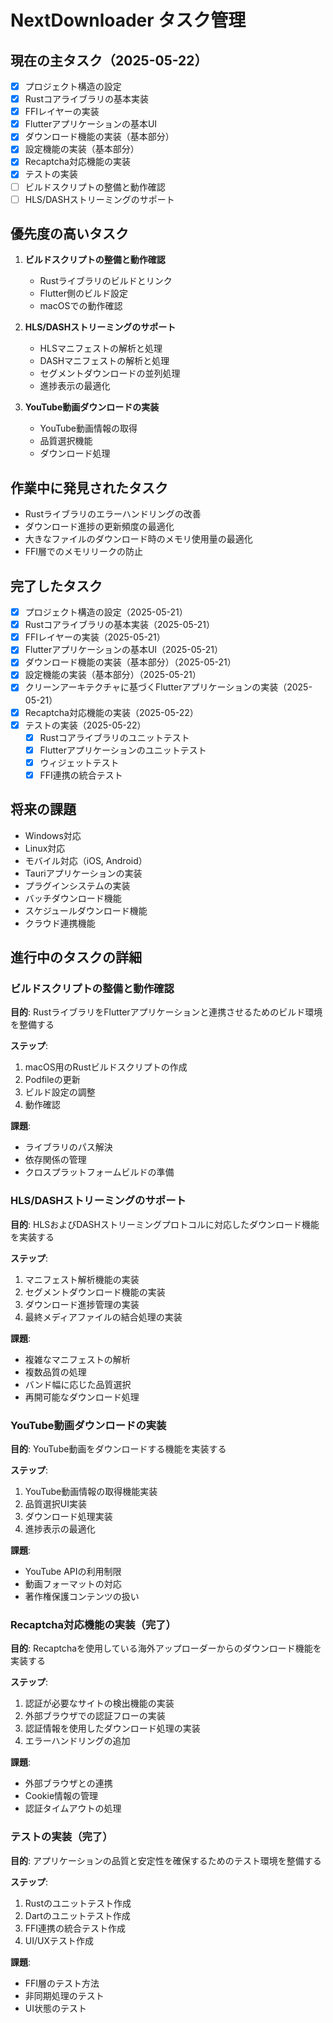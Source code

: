 # NextDownloader タスク管理

## 現在の主タスク（2025-05-22）

- [x] プロジェクト構造の設定
- [x] Rustコアライブラリの基本実装
- [x] FFIレイヤーの実装
- [x] Flutterアプリケーションの基本UI
- [x] ダウンロード機能の実装（基本部分）
- [x] 設定機能の実装（基本部分）
- [x] Recaptcha対応機能の実装
- [x] テストの実装
- [ ] ビルドスクリプトの整備と動作確認
- [ ] HLS/DASHストリーミングのサポート

## 優先度の高いタスク

1. **ビルドスクリプトの整備と動作確認**
   - Rustライブラリのビルドとリンク
   - Flutter側のビルド設定
   - macOSでの動作確認

2. **HLS/DASHストリーミングのサポート**
   - HLSマニフェストの解析と処理
   - DASHマニフェストの解析と処理
   - セグメントダウンロードの並列処理
   - 進捗表示の最適化

3. **YouTube動画ダウンロードの実装**
   - YouTube動画情報の取得
   - 品質選択機能
   - ダウンロード処理

## 作業中に発見されたタスク

- Rustライブラリのエラーハンドリングの改善
- ダウンロード進捗の更新頻度の最適化
- 大きなファイルのダウンロード時のメモリ使用量の最適化
- FFI層でのメモリリークの防止

## 完了したタスク

- [x] プロジェクト構造の設定（2025-05-21）
- [x] Rustコアライブラリの基本実装（2025-05-21）
- [x] FFIレイヤーの実装（2025-05-21）
- [x] Flutterアプリケーションの基本UI（2025-05-21）
- [x] ダウンロード機能の実装（基本部分）（2025-05-21）
- [x] 設定機能の実装（基本部分）（2025-05-21）
- [x] クリーンアーキテクチャに基づくFlutterアプリケーションの実装（2025-05-21）
- [x] Recaptcha対応機能の実装（2025-05-22）
- [x] テストの実装（2025-05-22）
  - [x] Rustコアライブラリのユニットテスト
  - [x] Flutterアプリケーションのユニットテスト
  - [x] ウィジェットテスト
  - [x] FFI連携の統合テスト

## 将来の課題

- Windows対応
- Linux対応
- モバイル対応（iOS, Android）
- Tauriアプリケーションの実装
- プラグインシステムの実装
- バッチダウンロード機能
- スケジュールダウンロード機能
- クラウド連携機能

## 進行中のタスクの詳細

### ビルドスクリプトの整備と動作確認

**目的**: RustライブラリをFlutterアプリケーションと連携させるためのビルド環境を整備する

**ステップ**:
1. macOS用のRustビルドスクリプトの作成
2. Podfileの更新
3. ビルド設定の調整
4. 動作確認

**課題**:
- ライブラリのパス解決
- 依存関係の管理
- クロスプラットフォームビルドの準備

### HLS/DASHストリーミングのサポート

**目的**: HLSおよびDASHストリーミングプロトコルに対応したダウンロード機能を実装する

**ステップ**:
1. マニフェスト解析機能の実装
2. セグメントダウンロード機能の実装
3. ダウンロード進捗管理の実装
4. 最終メディアファイルの結合処理の実装

**課題**:
- 複雑なマニフェストの解析
- 複数品質の処理
- バンド幅に応じた品質選択
- 再開可能なダウンロード処理

### YouTube動画ダウンロードの実装

**目的**: YouTube動画をダウンロードする機能を実装する

**ステップ**:
1. YouTube動画情報の取得機能実装
2. 品質選択UI実装
3. ダウンロード処理実装
4. 進捗表示の最適化

**課題**:
- YouTube APIの利用制限
- 動画フォーマットの対応
- 著作権保護コンテンツの扱い

### Recaptcha対応機能の実装（完了）

**目的**: Recaptchaを使用している海外アップローダーからのダウンロード機能を実装する

**ステップ**:
1. 認証が必要なサイトの検出機能の実装
2. 外部ブラウザでの認証フローの実装
3. 認証情報を使用したダウンロード処理の実装
4. エラーハンドリングの追加

**課題**:
- 外部ブラウザとの連携
- Cookie情報の管理
- 認証タイムアウトの処理

### テストの実装（完了）

**目的**: アプリケーションの品質と安定性を確保するためのテスト環境を整備する

**ステップ**:
1. Rustのユニットテスト作成
2. Dartのユニットテスト作成
3. FFI連携の統合テスト作成
4. UI/UXテスト作成

**課題**:
- FFI層のテスト方法
- 非同期処理のテスト
- UI状態のテスト